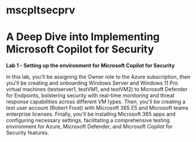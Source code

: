 # mscpltsecprv
# A Deep Dive into Implementing Microsoft Copilot for Security


**Lab 1 - Setting up the environment for Microsoft Copilot for Security**

In this lab, you'll be assigning the Owner role to the Azure subscription, then you'll be creating and onboarding Windows Server and Windows 11 Pro virtual machines (testserver1, testVM1, and testVM2) to Microsoft Defender for Endpoints, bolstering security with real-time monitoring and threat response capabilities across different VM types. Then, you'll be creating a test user account (Robert Frost) with Microsoft 365 E5 and Microsoft teams enterprise licenses. Finally, you'll be installing Microsoft 365 apps and configuring necessary settings, facilitating a comprehensive testing environment for Azure, Microsoft Defender, and Microsoft Copilot for Security features.
